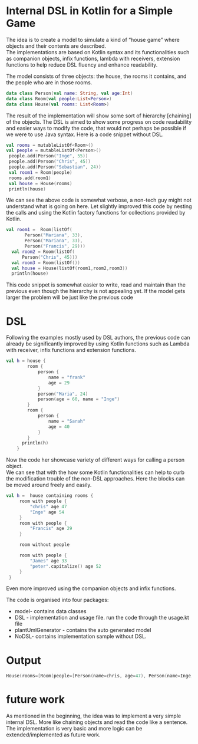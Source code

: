
# Internal DSL in Kotlin for a Simple Game

The idea is to create a model to simulate a kind of “house game” where objects and their contents are described.  
The implementations are based on Kotlin syntax and its functionalities such as companion objects, infix functions, 
lambda with receivers, extension functions to help reduce DSL fluency and enhance readability.

The model consists of three objects: the house, the rooms it contains, and the people who are in those rooms. 
```kotlin
data class Person(val name: String, val age:Int)
data class Room(val people:List<Person>)
data class House(val rooms: List<Room>)
```
The result of the implementation will show some sort of hierarchy [chaining] of the objects.
The DSL is aimed to show some progress on code readability and easier ways to modify the code, 
that would not perhaps be possible if we were to use Java syntax. Here is a code snippet without DSL. 
```kotlin
val rooms = mutableListOf<Room>() 
val people = mutableListOf<Person>()
 people.add(Person("Inge", 55))
 people.add(Person("Chris", 45))
 people.add(Person("Sebastian", 24))
 val room1 = Room(people)
 rooms.add(room1)
 val house = House(rooms)
 println(house)
```
We can see the above code is somewhat verbose, a non-tech guy might not understand what is going on here.
Let slightly improved this code by nesting the calls and using 
the Kotlin factory functions for collections provided by Kotlin.
```kotlin
val room1 =  Room(listOf(
       Person("Mariana", 33),
       Person("Mariana", 33),
       Person("Francis", 29)))
  val room2 = Room(listOf(
      Person("Chris", 45)))
  val room3 = Room(listOf())
  val house = House(listOf(room1,room2,room3))
  println(house)
```
This code snippet is somewhat easier to write, read and maintain than 
the previous even though the hierarchy is not appealing yet. 
If the model gets larger the problem will be just like the previous code 
# DSL
Following the examples mostly used by DSL authors, the previous code can already 
be significantly improved by using Kotlin functions such as  Lambda with receiver, 
infix functions and extension functions.   
```kotlin
val h = house {
        room {
            person {
                name = "frank"
                age = 29
            }
            person("Maria", 24)
            person(age = 60, name = "Inge")
        }
        room {
            person {
                name = "Sarah"
                age = 40
            }
        }
      println(h)
    }
```
Now the code her showcase variety of different ways for calling a person object.  
We can see that with the how some Kotlin functionalities can help to curb 
the modification trouble of the non-DSL approaches. 
Here the blocks can be moved around freely and easily. 
```kotlin
val h =  house containing rooms {
     room with people {
         "chris" age 47
         "Inge" age 54
     }
     room with people {
         "Francis" age 29
     }

     room without people

     room with people {
         "James" age 33
         "peter".capitalize() age 52
     }
 }
```
Even more improved using the companion objects and infix functions. 

The code is organised into four packages:
- model- contains  data classes
- DSL - implementation and usage file. run the code through the usage.kt file
- plantUmlGenerator - contains the auto generated model
- NoDSL- contains implementation sample without DSL.

# Output
```kotlin
House(rooms=[Room(people=[Person(name=chris, age=47), Person(name=Inge, age=54)]), Room(people=[Person(name=Francis, age=29)])])
```
# future work
As mentioned in the beginning, the idea was to implement a very simple internal DSL. 
More like chaining objects and read the code like a sentence. 
The implementation is very basic and more logic can be extended/implemented as future work.  




